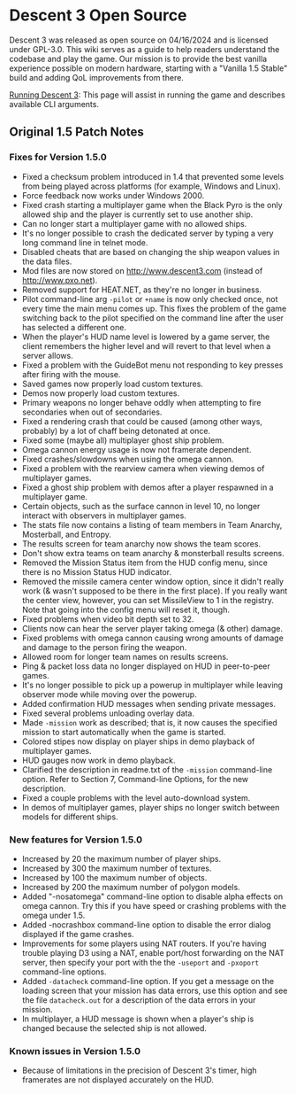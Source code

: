 # Descent 3 Open Source
Descent 3 was released as open source on 04/16/2024 and is licensed under GPL-3.0. This wiki serves as a guide to help readers understand the codebase and play the game. Our mission is to provide the best vanilla experience possible on modern hardware, starting with a "Vanilla 1.5 Stable" build and adding QoL improvements from there.

[Running Descent 3](https://github.com/DescentDevelopers/Descent3/wiki/Running-Descent-3): This page will assist in running the game and describes available CLI arguments.

## Original 1.5 Patch Notes
### Fixes for Version 1.5.0

- Fixed a checksum problem introduced in 1.4 that prevented some levels from being played across platforms (for example, Windows and Linux).
- Force feedback now works under Windows 2000.
- Fixed crash starting a multiplayer game when the Black Pyro is the only allowed ship and the player is currently set to use another ship.
- Can no longer start a multiplayer game with no allowed ships.
- It's no longer possible to crash the dedicated server by typing a very long command line in telnet mode.
- Disabled cheats that are based on changing the ship weapon values in the data files.
- Mod files are now stored on http://www.descent3.com (instead of http://www.pxo.net).
- Removed support for HEAT.NET, as they're no longer in business.
- Pilot command-line arg `-pilot` or `+name` is now only checked once, not every time the main menu comes up. This fixes the problem of the game switching back to the pilot specified on the command line after the user has selected a different one.
- When the player's HUD name level is lowered by a game server, the client remembers the higher level and will revert to that level when a server allows.
- Fixed a problem with the GuideBot menu not responding to key presses after firing with the mouse.
- Saved games now properly load custom textures.
- Demos now properly load custom textures.
- Primary weapons no longer behave oddly when attempting to fire secondaries when out of secondaries.
- Fixed a rendering crash that could be caused (among other ways, probably) by a lot of chaff being detonated at once.
- Fixed some (maybe all) multiplayer ghost ship problem.
- Omega cannon energy usage is now not framerate dependent.
- Fixed crashes/slowdowns when using the omega cannon.
- Fixed a problem with the rearview camera when viewing demos of multiplayer games.
- Fixed a ghost ship problem with demos after a player respawned in a multiplayer game.
- Certain objects, such as the surface cannon in level 10, no longer interact with observers in multiplayer games.
- The stats file now contains a listing of team members in Team Anarchy, Mosterball, and Entropy.
- The results screen for team anarchy now shows the team scores.
- Don't show extra teams on team anarchy & monsterball results screens.
- Removed the Mission Status item from the HUD config menu, since there is no Mission Status HUD indicator.
- Removed the missile camera center window option, since it didn't really work (& wasn't supposed to be there in the first place). If you really want the center view, however, you can set MissileView to 1 in the registry. Note that going into the config menu will reset it, though.
- Fixed problems when video bit depth set to 32.
- Clients now can hear the server player taking omega (& other) damage.
- Fixed problems with omega cannon causing wrong amounts of damage and damage to the person firing the weapon.
- Allowed room for longer team names on results screens.
- Ping & packet loss data no longer displayed on HUD in peer-to-peer games.
- It's no longer possible to pick up a powerup in multiplayer while leaving observer mode while moving over the powerup.
- Added confirmation HUD messages when sending private messages.
- Fixed several problems unloading overlay data.
- Made `-mission` work as described; that is, it now causes the specified mission to start automatically when the game is started.
- Colored stipes now display on player ships in demo playback of multiplayer games.
- HUD gauges now work in demo playback.
- Clarified the description in readme.txt of the `-mission` command-line option. Refer to Section 7, Command-line Options, for the new description.
- Fixed a couple problems with the level auto-download system.
- In demos of multiplayer games, player ships no longer switch between models for different ships.

### New features for Version 1.5.0
- Increased by 20 the maximum number of player ships.
- Increased by 300 the maximum number of textures.
- Increased by 100 the maximum number of objects.
- Increased by 200 the maximum number of polygon models.
- Added "-nosatomega" command-line option to disable alpha effects on omega cannon. Try this if you have speed or crashing
problems with the omega under 1.5.
- Added -nocrashbox command-line option to disable the error dialog displayed if the game crashes.
- Improvements for some players using NAT routers. If you're having trouble playing D3 using a NAT, enable port/host forwarding on the NAT server, then specify your port with the the `-useport` and `-pxoport` command-line options.
- Added `-datacheck` command-line option. If you get a message on the loading screen that your mission has data errors, use this option and see the file `datacheck.out` for a description of the data errors in your mission.
- In multiplayer, a HUD message is shown when a player's ship is changed because the selected ship is not allowed.

### Known issues in Version 1.5.0
- Because of limitations in the precision of Descent 3's timer, high framerates are not displayed accurately on the HUD.